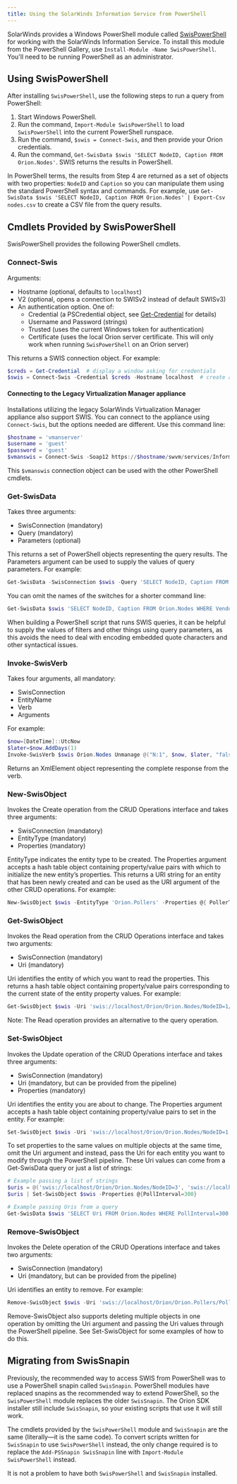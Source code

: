 ```yaml
---
title: Using the SolarWinds Information Service from PowerShell
---
```


SolarWinds provides a Windows PowerShell module called [SwisPowerShell](https://www.powershellgallery.com/packages/SwisPowerShell) for working with the SolarWinds Information Service.
To install this module from the PowerShell Gallery, use `Install-Module -Name SwisPowerShell`.
You'll need to be running PowerShell as an administrator.

## Using SwisPowerShell

After installing `SwisPowerShell`, use the following steps to run a query from PowerShell:

1. Start Windows PowerShell.
2. Run the command, `Import-Module SwisPowerShell` to load `SwisPowerShell` into the current PowerShell runspace.
3. Run the command, `$swis = Connect-Swis`, and then provide your Orion credentials.
4. Run the command, `Get-SwisData $swis 'SELECT NodeID, Caption FROM Orion.Nodes'`. SWIS returns the results in PowerShell.

In PowerShell terms, the results from Step 4 are returned as a set of objects with two properties: `NodeID` and `Caption` so you can manipulate them using the standard PowerShell syntax and commands.
For example, use `Get-SwisData $swis 'SELECT NodeID, Caption FROM Orion.Nodes' | Export-Csv nodes.csv` to create a CSV file from the query results.

## Cmdlets Provided by SwisPowerShell

SwisPowerShell provides the following PowerShell cmdlets.

### Connect-Swis

Arguments:

* Hostname (optional, defaults to `localhost`)
* V2 (optional, opens a connection to SWISv2 instead of default SWISv3)
* An authentication option. One of:
  * Credential (a PSCredential object, see [Get-Credential](https://docs.microsoft.com/en-us/powershell/module/microsoft.powershell.security/get-credential?view=powershell-6) for details)
  * Username and Password (strings)
  * Trusted (uses the current Windows token for authentication)
  * Certificate (uses the local Orion server certificate.
  This will only work when running `SwisPowerShell` on an Orion server)

This returns a SWIS connection object. For example:

```powershell
$creds = Get-Credential  # display a window asking for credentials
$swis = Connect-Swis -Credential $creds -Hostname localhost  # create a SWIS connection object
```

#### Connecting to the Legacy Virtualization Manager appliance

Installations utilizing the legacy SolarWinds Virtualization Manager appliance also support SWIS.
You can connect to the appliance using `Connect-Swis`, but the options needed are different. Use this command line:

```powershell
$hostname = 'vmanserver'
$username = 'guest'
$password = 'guest'
$vmanswis = Connect-Swis -Soap12 https://$hostname/swvm/services/InformationService -UserName $username -Password $password -IgnoreSslErrors
```

This `$vmanswis` connection object can be used with the other PowerShell cmdlets.

### Get-SwisData

Takes three arguments:

* SwisConnection (mandatory)
* Query (mandatory)
* Parameters (optional)

This returns a set of PowerShell objects representing the query results.
The Parameters argument can be used to supply the values of query parameters. For example:

```powershell
Get-SwisData -SwisConnection $swis -Query 'SELECT NodeID, Caption FROM Orion.Nodes WHERE Vendor= @v' -Parameters @{ v = 'Cisco' }
```

You can omit the names of the switches for a shorter command line:

```powershell
Get-SwisData $swis 'SELECT NodeID, Caption FROM Orion.Nodes WHERE Vendor= @v' @{ v = 'Cisco' }
```

When building a PowerShell script that runs SWIS queries, it can be helpful to supply the values of filters and other things using query parameters, as this avoids the need to deal with encoding embedded quote characters and other syntactical issues.

### Invoke-SwisVerb

Takes four arguments, all mandatory:

* SwisConnection
* EntityName
* Verb
* Arguments

For example:

```powershell
$now=[DateTime]::UtcNow
$later=$now.AddDays(1)
Invoke-SwisVerb $swis Orion.Nodes Unmanage @("N:1", $now, $later, "false")
```

Returns an XmlElement object representing the complete response from the verb.

### New-SwisObject

Invokes the Create operation from the CRUD Operations interface and takes three arguments:

* SwisConnection (mandatory)
* EntityType (mandatory)
* Properties (mandatory)

EntityType indicates the entity type to be created.
The Properties argument accepts a hash table object containing property/value pairs with which to initialize the new entity’s properties.
This returns a URI string for an entity that has been newly created and can be used as the URI argument of the other CRUD operations.
For example:

```powershell
New-SwisObject $swis -EntityType 'Orion.Pollers' -Properties @{ PollerType = 'N.Details.SNMP.Generic'; NetObject = 'N:1'; NetObjectType = 'N'; NetObjectID = 1 }
```

### Get-SwisObject

Invokes the Read operation from the CRUD Operations interface and takes two arguments:

* SwisConnection (mandatory)
* Uri (mandatory)

Uri identifies the entity of which you want to read the properties.
This returns a hash table object containing property/value pairs corresponding to the current state of the entity property values.
For example:

```powershell
Get-SwisObject $swis -Uri 'swis://localhost/Orion/Orion.Nodes/NodeID=1/CustomProperties'
```

Note: The Read operation provides an alternative to the query operation.

### Set-SwisObject

Invokes the Update operation of the CRUD Operations interface and takes three arguments:

* SwisConnection (mandatory)
* Uri (mandatory, but can be provided from the pipeline)
* Properties (mandatory)

Uri identifies the entity you are about to change.
The Properties argument accepts a hash table object containing property/value pairs to set in the entity.
For example:

```powershell
Set-SwisObject $swis -Uri 'swis://localhost/Orion/Orion.Nodes/NodeID=1' -Properties @{ Caption = 'New Name' }
```

To set properties to the same values on multiple objects at the same time, omit the Uri argument and instead, pass the Uri for each entity you want to modify through the PowerShell pipeline.
These Uri values can come from a Get-SwisData query or just a list of strings:

```powershell
# Example passing a list of strings
$uris = @('swis://localhost/Orion/Orion.Nodes/NodeID=3', 'swis://localhost/Orion/Orion.Nodes/NodeID=5', 'swis://localhost/Orion/Orion.Nodes/NodeID=7')
$uris | Set-SwisObject $swis -Properties @{PollInterval=300}

# Example passing Uris from a query
Get-SwisData $swis 'SELECT Uri FROM Orion.Nodes WHERE PollInterval=300' | Set-SwisObject $swis -Properties @{ PollInterval = 120 }
```

### Remove-SwisObject

Invokes the Delete operation of the CRUD Operations interface and takes two arguments:

* SwisConnection (mandatory)
* Uri (mandatory, but can be provided from the pipeline)

Uri identifies an entity to remove.
For example:

```powershell
Remove-SwisObject $swis -Uri 'swis://localhost/Orion/Orion.Pollers/PollerID=1'
```

Remove-SwisObject also supports deleting multiple objects in one operation by omitting the Uri argument and passing the Uri values through the PowerShell pipeline.
See Set-SwisObject for some examples of how to do this.

## Migrating from SwisSnapin

Previously, the recommended way to access SWIS from PowerShell was to use a PowerShell snapin called `SwisSnapin`.
PowerShell modules have replaced snapins as the recommended way to extend PowerShell, so the `SwisPowerShell` module replaces the older `SwisSnapin`.
The Orion SDK installer still include `SwisSnapin`, so your existing scripts that use it will still work.

The cmdlets provided by the `SwisPowerShell` module and `SwisSnapin` are the same (literally—it is the same code).
To convert scripts written for `SwisSnapin` to use `SwisPowerShell` instead, the only change required is to replace the `Add-PSSnapin SwisSnapin` line with `Import-Module SwisPowerShell` instead.

It is not a problem to have both `SwisPowerShell` and `SwisSnapin` installed.
